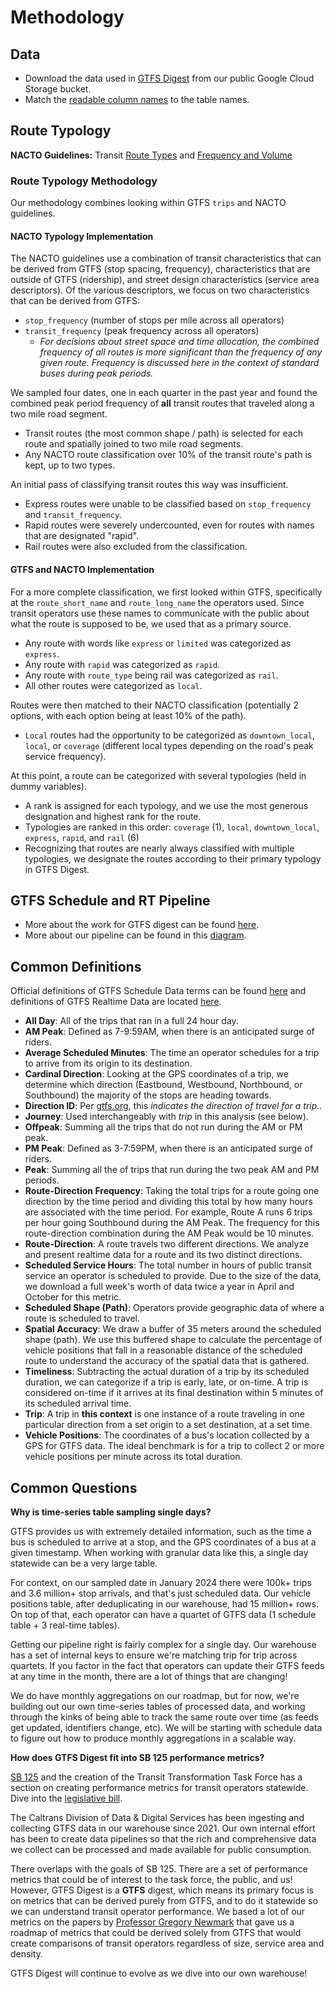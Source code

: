 # Methodology

## Data
* Download the data used in [GTFS Digest](https://console.cloud.google.com/storage/browser/calitp-publish-data-analysis) from our public Google Cloud Storage bucket. 
* Match the [readable column names](https://github.com/cal-itp/data-analyses/blob/main/gtfs_digest/readable.yml) to the table names.

## Route Typology
**NACTO Guidelines:** Transit [Route Types](https://nacto.org/publication/transit-street-design-guide/introduction/service-context/transit-route-types/) and 
[Frequency and Volume](https://nacto.org/publication/transit-street-design-guide/introduction/service-context/transit-frequency-volume/)

### Route Typology Methodology
Our methodology combines looking within GTFS `trips` and NACTO guidelines. 

#### NACTO Typology Implementation
The NACTO guidelines use a combination of transit characteristics that can be derived from GTFS (stop spacing, frequency), characteristics that are outside of GTFS (ridership), and street design characteristics (service area descriptors). Of the various descriptors, we focus on two characteristics that can be derived from GTFS:
* `stop_frequency` (number of stops per mile across all operators)
* `transit_frequency` (peak frequency across all operators)
   * *For decisions about street space and time allocation, the combined frequency of all routes is more significant than the frequency of any given route. Frequency is discussed here in the context of standard buses during peak periods.*

We sampled four dates, one in each quarter in the past year and found the combined peak period frequency of **all** transit routes that traveled along a two mile road segment.
* Transit routes (the most common shape / path) is selected for each route and spatially joined to two mile road segments.
* Any NACTO route classification over 10% of the transit route's path is kept, up to two types. 

An initial pass of classifying transit routes this way was insufficient. 
* Express routes were unable to be classified based on `stop_frequency` and `transit_frequency`.
* Rapid routes were severely undercounted, even for routes with names that are designated "rapid".
* Rail routes were also excluded from the classification.

#### GTFS and NACTO Implementation
For a more complete classification, we first looked within GTFS, specifically at the `route_short_name` and `route_long_name` the operators used. Since transit operators use these names to communicate with the public about what the route is supposed to be, we used that as a primary source.
* Any route with words like `express` or `limited` was categorized as `express`.
* Any route with `rapid` was categorized as `rapid`.
* Any route with `route_type` being rail was categorized as `rail`.
* All other routes were categorized as `local`.

Routes were then matched to their NACTO classification (potentially 2 options, with each option being at least 10% of the path). 
* `Local` routes had the opportunity to be categorized as `downtown_local`, `local`, or `coverage` (different local types depending on the road's peak service frequency). 

At this point, a route can be categorized with several typologies (held in dummy variables). 
* A rank is assigned for each typology, and we use the most generous designation and highest rank for the route.
* Typologies are ranked in this order: `coverage` (1), `local`, `downtown_local`, `express`, `rapid`, and `rail` (6)
* Recognizing that routes are nearly always classified with multiple typologies, we designate the routes according to their primary typology in GTFS Digest.

## GTFS Schedule and RT Pipeline
* More about the work for GTFS digest can be found [here](https://github.com/cal-itp/data-analyses/tree/main/gtfs_digest/).
* More about our pipeline can be found in this [diagram](https://github.com/cal-itp/data-analyses/tree/main/gtfs_funnel/README.md).

## Common Definitions
Official definitions of GTFS Schedule Data terms can be found [here](https://gtfs.org/schedule/reference/) and definitions of GTFS Realtime Data are located [here](https://gtfs.org/realtime/reference/).<br>
* <b>All Day</b>: All of the trips that ran in a full 24 hour day.
* <b>AM Peak</b>: Defined as 7-9:59AM, when there is an anticipated surge of riders.
* <b>Average Scheduled Minutes</b>: The time an operator schedules for a trip to arrive from its origin to its destination.
* <b>Cardinal Direction</b>: Looking at the GPS coordinates of a trip, we determine which direction (Eastbound, Westbound, Northbound, or Southbound) the majority of the stops are heading towards.
* <b>Direction ID</b>: Per [gtfs.org](https://gtfs.org/schedule/reference/), this <i>indicates the direction of travel for a trip.</i>.
* <b>Journey</b>: Used interchangeably with <i>trip</i> in this analysis (see below).
* <b>Offpeak</b>: Summing all the trips that do not run during the AM or PM peak.
* <b>PM Peak</b>: Defined as 3-7:59PM, when there is an anticipated surge of riders.
* <b>Peak</b>: Summing all the of trips that run during the two peak AM and PM periods.
* <b>Route-Direction Frequency</b>: Taking the total trips for a route going one direction by the time period and dividing this total by how many hours are associated with the time period. For example, Route A runs 6 trips per hour going Southbound during the AM Peak. The frequency for this route-direction combination during the AM Peak would be 10 minutes.
* <b>Route-Direction</b>: A route travels two different directions. We analyze and present realtime data for a route and its two distinct directions.
* <b>Scheduled Service Hours</b>: The total number in hours of public transit service an operator is scheduled to provide. Due to the size of the data, we download a full week's worth of data twice a year in April and October for this metric.
* <b>Scheduled Shape (Path)</b>: Operators provide geographic data of where a route is scheduled to travel.
* <b>Spatial Accuracy</b>: We draw a buffer of 35 meters around the scheduled shape (path). We use this buffered shape to calculate the percentage of vehicle positions that fall in a reasonable distance of the scheduled route to understand the accuracy of the spatial data that is gathered.
* <b>Timeliness</b>: Subtracting the actual duration of a trip by its scheduled duration, we can categorize if a trip is early, late, or on-time. A trip is considered on-time if it arrives at its final destination within 5 minutes of its scheduled arrival time.
* <b>Trip</b>: A trip in <b>this context</b> is one instance of a route traveling in one particular direction from a set origin to a set destination, at a set time.
* <b>Vehicle Positions</b>: The coordinates of a bus's location collected by a GPS for GTFS data. The ideal benchmark is for a trip to collect 2 or more vehicle positions per minute across its total duration.

## Common Questions

**Why is time-series table sampling single days?**

GTFS provides us with extremely detailed information, such as the time a bus is scheduled to arrive at a stop, and the GPS coordinates of a bus at a given timestamp. When working with granular data like this, a single day statewide can be a very large table.

For context, on our sampled date in January 2024 there were 100k+ trips and 3.6 million+ stop arrivals, and that's just scheduled data. Our vehicle positions table, after deduplicating in our warehouse, had 15 million+ rows. On top of that, each operator can have a quartet of GTFS data (1 schedule table + 3 real-time tables).

Getting our pipeline right is fairly complex for a single day. Our warehouse has a set of internal keys to ensure we're matching trip for trip across quartets. If you factor in the fact that operators can update their GTFS feeds at any time in the month, there are a lot of things that are changing!

We do have monthly aggregations on our roadmap, but for now, we're building out our own time-series tables of processed data, and working through the kinks of being able to track the same route over time (as feeds get updated, identifiers change, etc). We will be starting with schedule data to figure out how to produce monthly aggregations in a scalable way.

**How does GTFS Digest fit into SB 125 performance metrics?**

[SB 125](https://calsta.ca.gov/subject-areas/sb125-transit-program) and the creation of the Transit Transformation Task Force has a section on creating performance metrics for transit operators statewide. Dive into the [legislative bill](https://legiscan.com/CA/text/SB125/id/2831757).

The Caltrans Division of Data & Digital Services has been ingesting and collecting GTFS data in our warehouse since 2021. Our own internal effort has been to create data pipelines so that the rich and comprehensive data we collect can be processed and made available for public consumption. 

There overlaps with the goals of SB 125. There are a set of performance metrics that could be of interest to the task force, the public, and us! However, GTFS Digest is a **GTFS** digest, which means its primary focus is on metrics that can be derived purely from GTFS, and to do it statewide so we can understand transit operator performance. We based a lot of our metrics on the papers by [Professor Gregory Newmark](https://www.morgan.edu/sap/gregory-newmark) that gave us a roadmap of metrics that could be derived solely from GTFS that would create comparisons of transit operators regardless of size, service area and density. 

GTFS Digest will continue to evolve as we dive into our own warehouse!